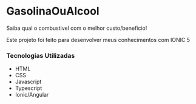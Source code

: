# GasolinaOuAlcool

Saiba qual o combustivel com o melhor custo/beneficio!

Este projeto foi feito para desenvolver meus conhecimentos com IONIC 5

### Tecnologias Utilizadas
- HTML
- CSS
- Javascript
- Typescript
- Ionic/Angular
